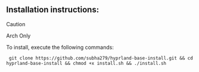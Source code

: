 ## Installation instructions:
> [!CAUTION]
> Arch Only

To install, execute the following commands:

``` git clone https://github.com/subha279/hyprland-base-install.git && cd hyprland-base-install && chmod +x install.sh && ./install.sh```
